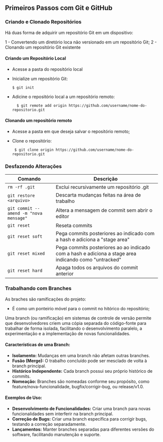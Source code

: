 ## Primeiros Passos com Git e GitHub

### Criando e Clonado Repositórios

Há duas forma de adquirir um repositório Git em um  dispositivo:

1 - Convertendo um diretório loca não versionado em um repositório Git;
2 - Clonando um repositório Git existente

#### Criando um Repositório Local

- Acesse a pasta do repositório local
- Inicialize um repositório Git:

  ``` 
  $ git init
  ```
- Adicine o repositório local a um repositório remoto:

  ```
    $ git remote add origin https://github.com/username/nome-do-repositorio.git
  ```

#### Clonando um repositório remoto 

- Acesse a pasta em que deseja salvar o repositório remoto;
- Clone o repositório:

   ```
    $ git clone origin https://github.com/username/nome-do-repositorio.git
  ``` 



### Desfazendo Alterações 

| Comando | Descrição                         |
|---------|-----------------------------------|
| ```rm -rf .git``` | Exclui recursivamente um repositório .git |
| ```git restore <arquivo>``` | Descarta mudanças feitas na área de trabalho |
| ```git commit --amend -m "nova mensage"``` | Altera a mensagem de commit sem abrir o editor |
| ```git reset``` | Reseta commits |
| ```git reset soft``` | Pega commits posteriores ao indicado com a hash e adiciona a "stage area" |
| ```git reset mixed``` | Pega commits posteriores ao ao indicado com a hash e adiciona a stage area indicando como "untracked" |
| ```git reset hard``` | Apaga todos os arquivos do commit anterior |


### Trabalhando com Branches

As braches são ramificações do projeto:

- É como um ponteirio móvel para o commit no hitórico do repositório;

Uma branch (ou ramificação) em sistemas de controle de versão permite que desenvolvedores criem uma cópia separada do código-fonte para trabalhar de forma isolada, facilitando o desenvolvimento paralelo, a experimentação e a implementação de novas funcionalidades.

#### Características de uma Branch:

- **Isolamento:** Mudanças em uma branch não afetam outras branches.
- **Fusão (Merge):** O trabalho concluído pode ser mesclado de volta à branch principal.
- **Histórico Independente:** Cada branch possui seu próprio histórico de commits.
- **Nomeação:** Branches são nomeadas conforme seu propósito, como feature/nova-funcionalidade, bugfix/corrigir-bug, ou release/v1.0.

#### Exemplos de Uso:

- **Desenvolvimento de Funcionalidades:** Criar uma branch para novas funcionalidades sem interferir na branch principal.
- **Correção de Bugs:** Criar uma branch específica para corrigir bugs, testando a correção separadamente.
- **Lançamentos:** Manter branches separadas para diferentes versões do software, facilitando manutenção e suporte.
